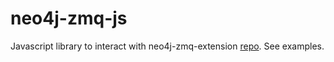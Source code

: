neo4j-zmq-js
============

Javascript library to interact with neo4j-zmq-extension [repo](https://github.com/objectundefined/neo4j-zmq-extension). See examples.
